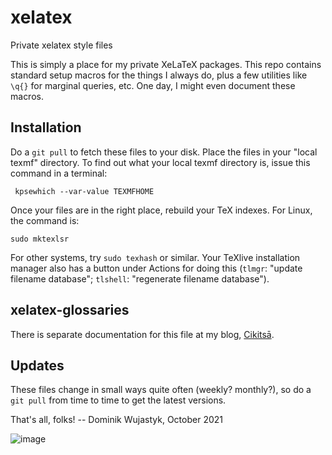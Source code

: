 # xelatex
Private xelatex style files

This is simply a place for my private XeLaTeX packages.  This repo contains standard setup macros for the things I always do, plus a few utilities like `\q{}` for marginal queries, etc.  One day, I might even document these macros.

## Installation
Do a `git pull` to fetch these files to your disk.  Place the files in your "local texmf" directory.  To find out what your local texmf directory is, issue this command in a terminal:
```
 kpsewhich --var-value TEXMFHOME
```
Once your files are in the right place, rebuild your TeX indexes.  For Linux, the command is:
```
sudo mktexlsr
```
For other systems, try `sudo texhash` or similar.  Your TeXlive installation manager also has a button under Actions for doing this (`tlmgr`: "update filename database"; `tlshell`: "regenerate filename database").

## xelatex-glossaries

There is separate documentation for this file at my blog, [Cikitsā](https://cikitsa.blogspot.com/2022/11/making-index-of-plant-names.html).

## Updates
These files change in small ways quite often (weekly? monthly?), so do a `git pull` from time to time to get the latest versions.

That's all, folks!
-- Dominik Wujastyk, October 2021

![image](https://user-images.githubusercontent.com/762246/175288825-5290d0dd-751b-4300-922e-deff15a2511f.png)

